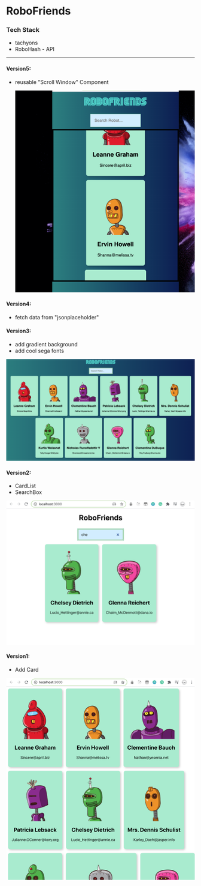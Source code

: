 # RoboFriends

### Tech Stack

- tachyons
- RoboHash - API



------

#### Version5:

- reusable "Scroll Window" Component

  ![5](demo_images/5.png)

#### Version4:

- fetch data from "jsonplaceholder"

#### Version3:

- add gradient background
- add cool sega fonts

![3](demo_images/3.png)

#### Version2:

- CardList
- SearchBox

![2](demo_images/2.png)

#### Version1:

- Add Card

![1](demo_images/1.png)


